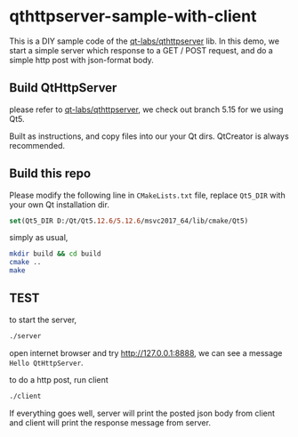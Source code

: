 # qthttpserver-sample-with-client

This is a DIY sample code of the [qt-labs/qthttpserver](https://github.com/qt-labs/qthttpserver) lib. In this demo, we start a simple server which response to a GET / POST request,  and do a simple http post with json-format body.

## Build QtHttpServer

please refer to [qt-labs/qthttpserver](https://github.com/qt-labs/qthttpserver), we check out branch 5.15 for we using Qt5.

Built as instructions, and copy files into our your Qt dirs. QtCreator is always recommended.

## Build this repo

Please modify the following line in `CMakeLists.txt` file, replace `Qt5_DIR` with your own Qt installation dir.

```cmake
set(Qt5_DIR D:/Qt/Qt5.12.6/5.12.6/msvc2017_64/lib/cmake/Qt5)
```

simply as usual,

```bash
mkdir build && cd build
cmake ..
make
```

## TEST

to start the server,

```bash
./server 
```

open internet browser and try http://127.0.0.1:8888, we can see a message `Hello QtHttpServer`.

to do a http post, run client

```bash
./client
```

If everything goes well, server will print the posted json body from client and client will print the response message from server.